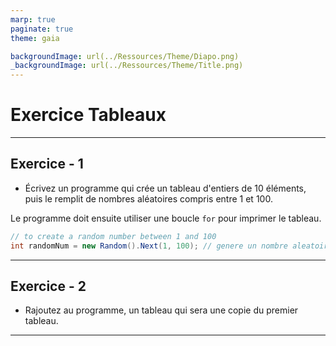 ```yaml
---
marp: true
paginate: true
theme: gaia

backgroundImage: url(../Ressources/Theme/Diapo.png)
_backgroundImage: url(../Ressources/Theme/Title.png)
---
```


<link href="../Ressources/Theme/CSS/theme.css" rel="stylesheet">

<!-- _backgroundImage: url(../Ressources/Theme/Title.png) -->

# Exercice Tableaux

---

## Exercice - 1

- Écrivez un programme qui crée un tableau d'entiers de 10 éléments,
puis le remplit de nombres aléatoires compris entre 1 et 100. 

Le programme doit ensuite utiliser une boucle ``` for ``` pour imprimer le tableau.

```csharp
// to create a random number between 1 and 100
int randomNum = new Random().Next(1, 100); // genere un nombre aleatoir entre 1 et 100
```

---

## Exercice - 2

- Rajoutez au programme, un tableau qui sera une copie du premier tableau.




---

